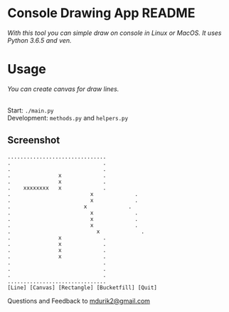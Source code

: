 # Console Drawing App README

_With this tool you can simple draw on console in Linux or MacOS. It uses Python 3.6.5 and ven._

# Usage

_You can create canvas for draw lines._<br><br>

Start: `./main.py` <br>
Development: `methods.py` and `helpers.py` <br>

## Screenshot

    ...............................
    .                             .
    .                             .
    .               x             .
    .               x             .
    .    xxxxxxxx   x             .
    .    					  x             .
    .    					  x             .
    .    				    x             .
    .   					  x             .
    .    					  x             .
    .    					  x             .
    .    						x             .
    .               x             .
    .               x             .
    .               x             .
    .               x             .
    .                             .
    .                             .
    .                             .
    ...............................
    [Line] [Canvas] [Rectangle] [Bucketfill] [Quit]

Questions and Feedback to mdurik2@gmail.com
